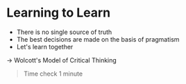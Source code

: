 # Learning to Learn

- There is no single source of truth
- The best decisions are made on the basis of pragmatism
- Let's learn together

-> Wolcott's Model of Critical Thinking

> Time check 1 minute
